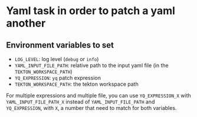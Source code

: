 # Yaml task in order to patch a yaml another

## Environment variables to set

* `LOG_LEVEL`: log level (`debug` or `info`)
* `YAML_INPUT_FILE_PATH`: relative path to the input yaml file (in the `TEKTON_WORKSPACE_PATH`)
* `YQ_EXPRESSION`: `yq` patch expression
* `TEKTON_WORKSPACE_PATH`: the tekton workspace path

For multiple expressions and multiple file, you can use `YQ_EXPRESSION_X` with `YAML_INPUT_FILE_PATH_X` instead of `YAML_INPUT_FILE_PATH` and `YQ_EXPRESSION`, with `X`, a number that need to match for both variables.

